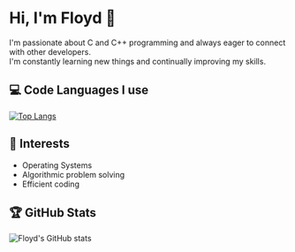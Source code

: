 # Hi, I'm Floyd 👋

I'm passionate about C and C++ programming and always eager to connect with other developers.   
I'm constantly learning new things and continually improving my skills. 

## 💻 Code Languages I use

[![Top Langs](https://github-readme-stats.vercel.app/api/top-langs/?username=Shu-AFK&langs_count=3)](https://github.com/anuraghazra/github-readme-stats)

## 🎯 Interests

- Operating Systems
- Algorithmic problem solving
- Efficient coding

## 🏆 GitHub Stats

![Floyd's GitHub stats](https://github-readme-stats.vercel.app/api?username=Shu-AFK&show_icons=true&theme=radical)
